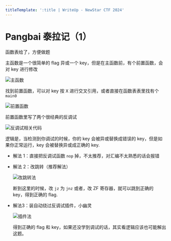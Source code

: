 ```yaml
---
titleTemplate: ':title | WriteUp - NewStar CTF 2024'
---
```


# Pangbai 泰拉记（1）

函数表给了，方便做题

主函数是一个很简单的 flag 异或一个 key，但是在主函数前，有个前置函数，会对 key 进行修改

![主函数](/assets/images/wp/2024/week2/pangbai-terra1_1.png)

找到前置函数，可以对 key 按 <kbd>X</kbd> 进行交叉引用，或者直接在函数表表里找有个 `main0`

![前置函数](/assets/images/wp/2024/week2/pangbai-terra1_2.png)

前置函数里写了两个很经典的反调试

![反调试相关代码](/assets/images/wp/2024/week2/pangbai-terra1_3.png)

逻辑是，当检测到你调试的时候，你的 key 会被异或替换成错误的 key，但是如果你正常运行，key 会被替换异或成正确的 key.

- 解法 1：直接把反调试函数 `nop` 掉，不太推荐，对汇编不太熟悉的话会报错

- 解法 2：改跳转<span data-desc>（推荐解法）</span>

  ![改跳转法](/assets/images/wp/2024/week2/pangbai-terra1_4.png)

  断到这里的时候，改 `jz` 为 `jnz` 或者，改 ZF 寄存器，就可以跳到正确的 key，得到正确的 flag.

- 解法3：装自动绕过反调试插件，小幽灵

  ![插件法](/assets/images/wp/2024/week2/pangbai-terra1_5.png)

  得到正确的 flag 和 key，如果还没学到调试的话，其实看逻辑应该也可能解出这题。
